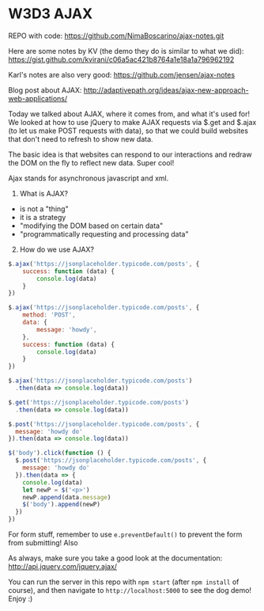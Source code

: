 # W3D3 AJAX

REPO with code: https://github.com/NimaBoscarino/ajax-notes.git

Here are some notes by KV (the demo they do is similar to what we did): https://gist.github.com/kvirani/c06a5ac421b8764a1e18a1a796962192

Karl's notes are also very good: https://github.com/jensen/ajax-notes

Blog post about AJAX: http://adaptivepath.org/ideas/ajax-new-approach-web-applications/

Today we talked about AJAX, where it comes from, and what it's used for! We looked at how to use jQuery to make AJAX requests via $.get and $.ajax (to let us make POST requests with data), so that we could build websites that don't need to refresh to show new data.

The basic idea is that websites can respond to our interactions and redraw the DOM on the fly to reflect new data. Super cool!

Ajax stands for asynchronous javascript and xml.

1. What is AJAX?
  - is not a "thing"
  - it is a strategy
  - "modifying the DOM based on certain data"
  - "programmatically requesting and processing data"

2. How do we use AJAX?

```js
$.ajax('https://jsonplaceholder.typicode.com/posts', {
	success: function (data) {
		console.log(data)
	}
})
```

```js
$.ajax('https://jsonplaceholder.typicode.com/posts', {
	method: 'POST',
	data: {
    	message: 'howdy',
	},
	success: function (data) {
		console.log(data)
	}
})
```

```js
$.ajax('https://jsonplaceholder.typicode.com/posts')
  .then(data => console.log(data))

$.get('https://jsonplaceholder.typicode.com/posts')
  .then(data => console.log(data))

$.post('https://jsonplaceholder.typicode.com/posts', {
  message: 'howdy do'
}).then(data => console.log(data))
```

```js
$('body').click(function () {
  $.post('https://jsonplaceholder.typicode.com/posts', {
    message: 'howdy do'
  }).then(data => {
    console.log(data)
    let newP = $('<p>')
    newP.append(data.message)
    $('body').append(newP)
  })
})
```

For form stuff, remember to use `e.preventDefault()` to prevent the form from submitting! Also

As always, make sure you take a good look at the documentation: http://api.jquery.com/jquery.ajax/

You can run the server in this repo with `npm start` (after `npm install` of course), and then navigate to `http://localhost:5000` to see the dog demo! Enjoy :)